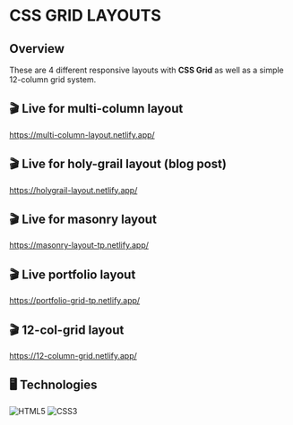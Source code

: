 # CSS GRID LAYOUTS

## Overview
These are 4 different responsive layouts with **CSS Grid** as well as a simple 12-column grid system.


## 🎬 Live for multi-column layout
https://multi-column-layout.netlify.app/
 &nbsp;

## 🎬 Live for holy-grail layout (blog post)
https://holygrail-layout.netlify.app/
 &nbsp;

## 🎬 Live for masonry layout 
https://masonry-layout-tp.netlify.app/
 &nbsp;

## 🎬 Live portfolio layout
https://portfolio-grid-tp.netlify.app/
 &nbsp;

## 🎬 12-col-grid layout
https://12-column-grid.netlify.app/
 &nbsp;

## 🖥️ Technologies
![HTML5](https://img.shields.io/badge/html5-%23E34F26.svg?style=for-the-badge&logo=html5&logoColor=white)
![CSS3](https://img.shields.io/badge/css3-%231572B6.svg?style=for-the-badge&logo=css3&logoColor=white)


